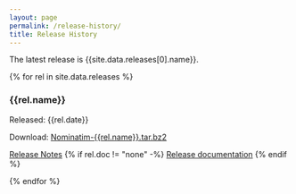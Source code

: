 ```yaml
---
layout: page
permalink: /release-history/
title: Release History
---
```


The latest release is {{site.data.releases[0].name}}.

{% for rel in site.data.releases %}

### {{rel.name}}

Released: {{rel.date}}

Download: [Nominatim-{{rel.name}}.tar.bz2](https://www.nominatim.org/release/Nominatim-{{rel.name}}.tar.bz2)

[Release Notes](https://github.com/openstreetmap/Nominatim/releases/tag/v{{rel.name}})
{% if rel.doc != "none" -%}
[Release documentation](/release-docs/{{rel.doc}}/)
{% endif %}


{% endfor %}
